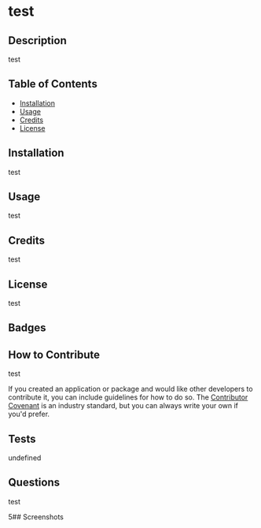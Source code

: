 # test

## Description 

test
            
## Table of Contents 
            
- [Installation](#installation)
- [Usage](#usage)
- [Credits](#credits)
- [License](#license)
            
## Installation
            
test
            
## Usage
            
test
            
## Credits

test
    
## License
            
test
            
## Badges
            
            
## How to Contribute

test
            
If you created an application or package and would like other developers to contribute it, you can include guidelines for how to do so. The [Contributor Covenant](https://www.contributor-covenant.org/) is an industry standard, but you can always write your own if you'd prefer.
            
## Tests
            
undefined
            
## Questions
            
test
            
5## Screenshots
